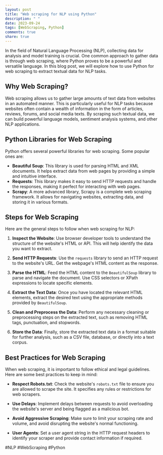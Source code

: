 ```yaml
---
layout: post
title: "Web scraping for NLP using Python"
description: " "
date: 2023-09-24
tags: [WebScraping, Python]
comments: true
share: true
---
```


In the field of Natural Language Processing (NLP), collecting data for analysis and model training is crucial. One common approach to gather data is through web scraping, where Python proves to be a powerful and versatile language. In this blog post, we will explore how to use Python for web scraping to extract textual data for NLP tasks.

## Why Web Scraping?

Web scraping allows us to gather large amounts of text data from websites in an automated manner. This is particularly useful for NLP tasks because websites often contain a wealth of information in the form of articles, reviews, forums, and social media texts. By scraping such textual data, we can build powerful language models, sentiment analysis systems, and other NLP applications.

## Python Libraries for Web Scraping

Python offers several powerful libraries for web scraping. Some popular ones are:

* **Beautiful Soup**: This library is used for parsing HTML and XML documents. It helps extract data from web pages by providing a simple and intuitive interface.
* **Requests**: This library makes it easy to send HTTP requests and handle the responses, making it perfect for interacting with web pages.
* **Scrapy**: A more advanced library, Scrapy is a complete web scraping framework. It allows for navigating websites, extracting data, and storing it in various formats.

## Steps for Web Scraping

Here are the general steps to follow when web scraping for NLP:

1. **Inspect the Website**: Use browser developer tools to understand the structure of the website's HTML or API. This will help identify the data you want to extract.

2. **Send HTTP Requests**: Use the `requests` library to send an HTTP request to the website's URL. Get the webpage's HTML content as the response.

3. **Parse the HTML**: Feed the HTML content to the `BeautifulSoup` library to parse and navigate the document. Use CSS selectors or XPath expressions to locate specific elements.

4. **Extract the Text Data**: Once you have located the relevant HTML elements, extract the desired text using the appropriate methods provided by `BeautifulSoup`.

5. **Clean and Preprocess the Data**: Perform any necessary cleaning or preprocessing steps on the extracted text, such as removing HTML tags, punctuation, and stopwords.

6. **Store the Data**: Finally, store the extracted text data in a format suitable for further analysis, such as a CSV file, database, or directly into a text corpus.

## Best Practices for Web Scraping

When web scraping, it is important to follow ethical and legal guidelines. Here are some best practices to keep in mind:

* **Respect Robots.txt**: Check the website's `robots.txt` file to ensure you are allowed to scrape the site. It specifies any rules or restrictions for web scrapers.

* **Use Delays**: Implement delays between requests to avoid overloading the website's server and being flagged as a malicious bot.

* **Avoid Aggressive Scraping**: Make sure to limit your scraping rate and volume, and avoid disrupting the website's normal functioning.

* **User Agents**: Set a user agent string in the HTTP request headers to identify your scraper and provide contact information if required.

#NLP #WebScraping #Python